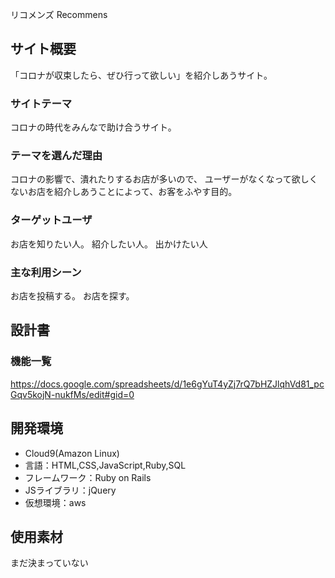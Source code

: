 
リコメンズ
Recommens

## サイト概要
「コロナが収束したら、ぜひ行って欲しい」を紹介しあうサイト。

### サイトテーマ
コロナの時代をみんなで助け合うサイト。

### テーマを選んだ理由
コロナの影響で、潰れたりするお店が多いので、
ユーザーがなくなって欲しくないお店を紹介しあうことによって、お客をふやす目的。

### ターゲットユーザ
お店を知りたい人。
紹介したい人。
出かけたい人

### 主な利用シーン
お店を投稿する。
お店を探す。

## 設計書

### 機能一覧
https://docs.google.com/spreadsheets/d/1e6gYuT4yZj7rQ7bHZJlqhVd81_pcGqv5kojN-nukfMs/edit#gid=0

## 開発環境
- Cloud9(Amazon Linux)
- 言語：HTML,CSS,JavaScript,Ruby,SQL
- フレームワーク：Ruby on Rails
- JSライブラリ：jQuery
- 仮想環境：aws

## 使用素材
まだ決まっていない
